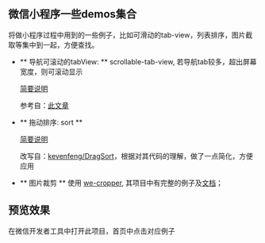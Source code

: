 ## 微信小程序一些demos集合

将做小程序过程中用到的一些例子，比如可滑动的tab-view，列表排序，图片截取等集中到一起，方便查找。

- ** 导航可滚动的tabView: ** scrollable-tab-view, 若导航tab较多，超出屏幕宽度，则可滚动显示

  [简要说明](https://github.com/BoleLee/wxa-demos/docs/scrollable-tab-view.md)

  参考自：[此文章](http://www.henkuai.com/thread-30108-1-1.html)

- ** 拖动排序: sort **

  [简要说明](https://github.com/BoleLee/wxa-demos/docs/sort.md)

  改写自：[kevenfeng/DragSort](https://github.com/kevenfeng/DragSort)，根据对其代码的理解，做了一点简化，方便应用

- ** 图片裁剪 ** 使用 [we-cropper](https://github.com/we-plugin/we-cropper), 其项目中有完整的例子及[文档](https://we-plugin.github.io/we-cropper/#/)；

## 预览效果 ##
在微信开发者工具中打开此项目，首页中点击对应例子


